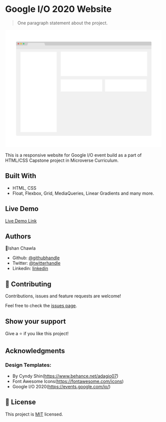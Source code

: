 # Google I/O 2020 Website

> One paragraph statement about the project.

![screenshot](./app_screenshot.png)

This is a responsive website for Google I/O event build as a part of HTML/CSS Capstone project in Microverse Curriculum. 

## Built With

- HTML, CSS
- Float, Flexbox, Grid, MediaQueries, Linear Gradients and many more.

## Live Demo

[Live Demo Link](https://livedemo.com)

## Authors

👤Ishan Chawla

- Github: [@githubhandle](https://github.com/ishanchawla1)
- Twitter: [@twitterhandle](https://twitter.com/Ishanchawla1884)
- Linkedin: [linkedin](https://www.linkedin.com/in/ishan-chawla-232988b5/)

## 🤝 Contributing

Contributions, issues and feature requests are welcome!

Feel free to check the [issues page](https://github.com/ishanchawla1/HTML_CSS_Capstone_Project/issues).

## Show your support

Give a ⭐️ if you like this project!

## Acknowledgments

### Design Templates:
- By Cyndy Shin(https://www.behance.net/adagio07)
- Font Awesome Icons(https://fontawesome.com/icons)
- Google I/O 2020(https://events.google.com/io/)

## 📝 License

This project is [MIT](lic.url) licensed.
